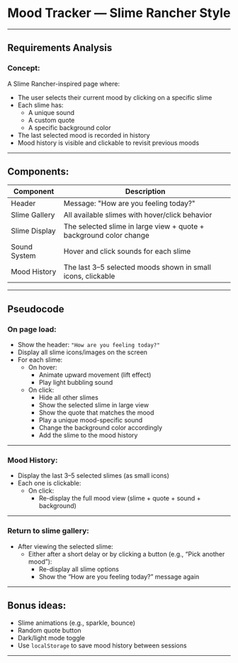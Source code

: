 #  Mood Tracker — Slime Rancher Style

---

##  Requirements Analysis

###  Concept:
A Slime Rancher-inspired page where:
- The user selects their current mood by clicking on a specific slime
- Each slime has:
  - A unique sound
  - A custom quote
  - A specific background color
- The last selected mood is recorded in history
- Mood history is visible and clickable to revisit previous moods

---

##  Components:

| Component        | Description                                                            |
|------------------|------------------------------------------------------------------------|
| Header           | Message: "How are you feeling today?"                                  |
| Slime Gallery    | All available slimes with hover/click behavior                          |
| Slime Display    | The selected slime in large view + quote + background color change      |
| Sound System     | Hover and click sounds for each slime                                   |
| Mood History     | The last 3–5 selected moods shown in small icons, clickable             |

---

##  Pseudocode

###  On page load:

- Show the header: `"How are you feeling today?"`
- Display all slime icons/images on the screen
- For each slime:
  - On hover:
    - Animate upward movement (lift effect)
    - Play light bubbling sound
  - On click:
    - Hide all other slimes
    - Show the selected slime in large view
    - Show the quote that matches the mood
    - Play a unique mood-specific sound
    - Change the background color accordingly
    - Add the slime to the mood history

---

###  Mood History:

- Display the last 3–5 selected slimes (as small icons)
- Each one is clickable:
  - On click:
    - Re-display the full mood view (slime + quote + sound + background)

---

###  Return to slime gallery:

- After viewing the selected slime:
  - Either after a short delay or by clicking a button (e.g., “Pick another mood”):
    - Re-display all slime options
    - Show the “How are you feeling today?” message again

---

##  Bonus ideas:

- Slime animations (e.g., sparkle, bounce)
- Random quote button
- Dark/light mode toggle
- Use `localStorage` to save mood history between sessions

---
